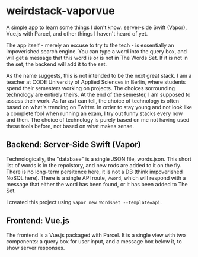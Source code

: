 # weirdstack-vaporvue

A simple app to learn some things I don't know: server-side Swift (Vapor), Vue.js with Parcel, and other things I haven't heard of yet. 

The app itself - merely an excuse to try to the tech - is essentially an impoverished search engine. You can type a word into the query box, and will get a message that this word is or is not in The Words Set. If it is not in the set, the backend will add it to the set. 

As the name suggests, this is not intended to be the next great stack. I am a teacher at CODE University of Applied Sciences in Berlin, where students spend their semesters working on projects. The choices sorrounding technology are entirely theirs. At the end of the semester, I am supposed to assess their work. As far as I can tell, the choice of technology is often based on what's trending on Twitter. In order to stay young and not look like a complete fool when running an exam, I try out funny stacks every now and then. The choice of technology is purely based on me not having used these tools before, not based on what makes sense.  

## Backend: Server-Side Swift (Vapor)

Technologically, the "database" is a single JSON file, words.json. This short list of words is in the repoistory, and new rods are added to it on the fly. There is no long-term persitence here, it is not a DB (think impoverished NoSQL here). There is a single API route, `/word`, which will respond with a message that either the word has been found, or it has been added to The Set. 

I created this project using `vapor new WordsSet --template=api`. 

## Frontend: Vue.js

The frontend is a Vue.js packaged with Parcel. It is a single view with two components: a query box for user input, and a message box below it, to show server responses.



